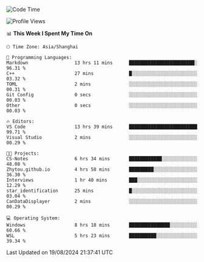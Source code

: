 <!--START_SECTION:waka-->
![Code Time](http://img.shields.io/badge/Code%20Time-1%2C909%20hrs%2052%20mins-blue)

![Profile Views](http://img.shields.io/badge/Profile%20Views-7-blue)

📊 **This Week I Spent My Time On** 

```text
🕑︎ Time Zone: Asia/Shanghai

💬 Programming Languages: 
Markdown                 13 hrs 11 mins      ████████████████████████░   96.31 % 
C++                      27 mins             █░░░░░░░░░░░░░░░░░░░░░░░░   03.32 % 
TOML                     2 mins              ░░░░░░░░░░░░░░░░░░░░░░░░░   00.31 % 
Git Config               0 secs              ░░░░░░░░░░░░░░░░░░░░░░░░░   00.03 % 
Other                    0 secs              ░░░░░░░░░░░░░░░░░░░░░░░░░   00.03 % 

🔥 Editors: 
VS Code                  13 hrs 39 mins      █████████████████████████   99.71 % 
Visual Studio            2 mins              ░░░░░░░░░░░░░░░░░░░░░░░░░   00.29 % 

🐱‍💻 Projects: 
CS-Notes                 6 hrs 34 mins       ████████████░░░░░░░░░░░░░   48.08 % 
Zhytou.github.io         4 hrs 58 mins       █████████░░░░░░░░░░░░░░░░   36.30 % 
Interviews               1 hr 40 mins        ███░░░░░░░░░░░░░░░░░░░░░░   12.29 % 
star_identification      25 mins             █░░░░░░░░░░░░░░░░░░░░░░░░   03.04 % 
CanDataDisplayer         2 mins              ░░░░░░░░░░░░░░░░░░░░░░░░░   00.29 % 

💻 Operating System: 
Windows                  8 hrs 18 mins       ███████████████░░░░░░░░░░   60.66 % 
WSL                      5 hrs 23 mins       ██████████░░░░░░░░░░░░░░░   39.34 % 
```


 Last Updated on 19/08/2024 21:37:41 UTC
<!--END_SECTION:waka-->